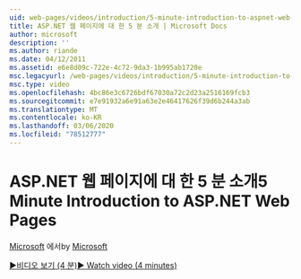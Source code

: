 ```yaml
---
uid: web-pages/videos/introduction/5-minute-introduction-to-aspnet-web-pages
title: ASP.NET 웹 페이지에 대 한 5 분 소개 | Microsoft Docs
author: microsoft
description: ''
ms.author: riande
ms.date: 04/12/2011
ms.assetid: e6e8d09c-722e-4c72-9da3-1b995ab1720e
msc.legacyurl: /web-pages/videos/introduction/5-minute-introduction-to-aspnet-web-pages
msc.type: video
ms.openlocfilehash: 4bc86e3c6726bdf67030a72c2d23a2516169fcb3
ms.sourcegitcommit: e7e91932a6e91a63e2e46417626f39d6b244a3ab
ms.translationtype: MT
ms.contentlocale: ko-KR
ms.lasthandoff: 03/06/2020
ms.locfileid: "78512777"
---
```

# <a name="5-minute-introduction-to-aspnet-web-pages"></a><span data-ttu-id="bc3ac-102">ASP.NET 웹 페이지에 대 한 5 분 소개</span><span class="sxs-lookup"><span data-stu-id="bc3ac-102">5 Minute Introduction to ASP.NET Web Pages</span></span>

<span data-ttu-id="bc3ac-103">[Microsoft](https://github.com/microsoft) 에서</span><span class="sxs-lookup"><span data-stu-id="bc3ac-103">by [Microsoft](https://github.com/microsoft)</span></span>

[<span data-ttu-id="bc3ac-104">&#9654;비디오 보기 (4 분)</span><span class="sxs-lookup"><span data-stu-id="bc3ac-104">&#9654; Watch video (4 minutes)</span></span>](https://channel9.msdn.com/Blogs/ASP-NET-Site-Videos/5-minute-introduction-to-aspnet-web-pages)
